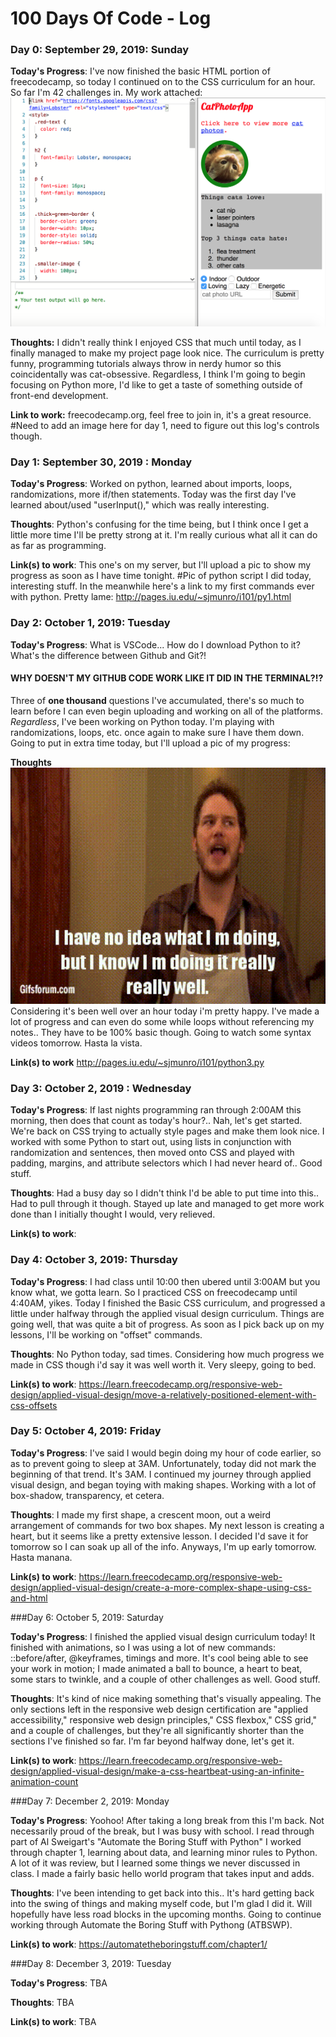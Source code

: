 
# 100 Days Of Code - Log

### Day 0: September 29, 2019: Sunday

**Today's Progress**: I've now finished the basic HTML portion of freecodecamp, so today I continued on to the CSS curriculum for an hour. So far I'm 42 challenges in.  My work attached:
<br/>
<img src="https://raw.githubusercontent.com/smunro317/100-days-of-code/master/Images/100Day1.png" width="700">

**Thoughts:** I didn't really think I enjoyed CSS that much until today, as I finally managed to make my project page look nice.  The curriculum is pretty funny, programming tutorials always throw in nerdy humor so this coincidentally was cat-obsessive. Regardless, I think I'm going to begin focusing on Python more, I'd like to get a taste of something outside of front-end development.

**Link to work:** freecodecamp.org, feel free to join in, it's a great resource.
      #Need to add an image here for day 1, need to figure out this log's controls though.

                    
### Day 1: September 30, 2019 : Monday

**Today's Progress**: Worked on python, learned about imports, loops, randomizations, more if/then statements.  Today was the first day I've learned about/used "userInput()," which was really interesting.  

**Thoughts**: Python's confusing for the time being, but I think once I get a little more time I'll be pretty strong at it.  I'm really curious what all it can do as far as programming.

**Link(s) to work**: This one's on my server, but I'll upload a pic to show my progress as soon as I have time tonight.
    #Pic of python script I did today, interesting stuff.  In the meanwhile here's a link to my first commands ever with python.  Pretty lame: http://pages.iu.edu/~sjmunro/i101/py1.html


### Day 2: October 1, 2019: Tuesday

**Today's Progress**: What is VSCode... How do I download Python to it? What's the difference between Github and Git?!
<p><h4><b>WHY DOESN'T MY GITHUB CODE WORK LIKE IT DID IN THE TERMINAL?!?</b></h4><p>
Three of <b>one thousand</b> questions I've accumulated, there's so much to learn before I can even begin uploading and working on all of the platforms. <i>Regardless</i>, I've been working on Python today. I'm playing with randomizations, loops, etc. once again to make sure I have them down.  Going to put in extra time today, but I'll upload a pic of my progress:

**Thoughts** <br/>
<img src="https://github.com/smunro317/100-days-of-code/blob/master/Images/Noideameme.gif" width="600">
<br/>
Considering it's been well over an hour today i'm pretty happy.  I've made a lot of progress and can even do some while loops without referencing my notes.. They have to be 100% basic though.  Going to watch some syntax videos tomorrow.  Hasta la vista.

**Link(s) to work**
http://pages.iu.edu/~sjmunro/i101/python3.py
                    
                    
### Day 3: October 2, 2019 : Wednesday

**Today's Progress**: If last nights programming ran through 2:00AM this morning, then does that count as today's hour?.. Nah, let's get started.  We're back on CSS trying to actually style pages and make them look nice.  I worked with some Python to start out, using lists in conjunction with randomization and sentences, then moved onto CSS and played with padding, margins, and attribute selectors which I had never heard of..  Good stuff.

**Thoughts**: Had a busy day so I didn't think I'd be able to put time into this.. Had to pull through it though.  Stayed up late and managed to get more work done than I initially thought I would, very relieved.

**Link(s) to work**: 


### Day 4: October 3, 2019: Thursday

**Today's Progress**: I had class until 10:00 then ubered until 3:00AM but you know what, we gotta learn.  So I practiced CSS on freecodecamp until 4:40AM, yikes.  Today I finished the Basic CSS curriculum, and progressed a little under halfway through the applied visual design curriculum.  Things are going well, that was quite a bit of progress.  As soon as I pick back up on my lessons, I'll be working on "offset" commands.

**Thoughts**: No Python today, sad times.  Considering how much progress we made in CSS though i'd say it was well worth it.  Very sleepy, going to bed.

**Link(s) to work**:
https://learn.freecodecamp.org/responsive-web-design/applied-visual-design/move-a-relatively-positioned-element-with-css-offsets

### Day 5: October 4, 2019: Friday

**Today's Progress**: I've said I would begin doing my hour of code earlier, so as to prevent going to sleep at 3AM.  Unfortunately, today did not mark the beginning of that trend.  It's 3AM. I continued my journey through applied visual design, and began toying with making shapes.  Working with a lot of box-shadow, transparency, et cetera.

**Thoughts**: I made my first shape, a crescent moon, out a weird arrangement of commands for two box shapes.  My next lesson is creating a heart, but it seems like a pretty extensive lesson.  I decided I'd save it for tomorrow so I can soak up all of the info.  Anyways, I'm up early tomorrow.  Hasta manana.

**Link(s) to work**: https://learn.freecodecamp.org/responsive-web-design/applied-visual-design/create-a-more-complex-shape-using-css-and-html


###Day 6: October 5, 2019: Saturday

**Today's Progress**: I finished the applied visual design curriculum today! It finished with animations, so I was using a lot of new commands: ::before/after, @keyframes, timings and more.  It's cool being able to see your work in motion; I made animated a ball to bounce, a heart to beat, some stars to twinkle, and a couple of other challenges as well.  Good stuff.

**Thoughts**: It's kind of nice making something that's visually appealing.  The only sections left in the responsive web design certification are "applied accessibility," responsive web design principles," CSS flexbox," CSS grid," and a couple of challenges, but they're all significantly shorter than the sections I've finished so far.  I'm far beyond halfway done, let's get it.

**Link(s) to work**: https://learn.freecodecamp.org/responsive-web-design/applied-visual-design/make-a-css-heartbeat-using-an-infinite-animation-count


###Day 7: December 2, 2019: Monday

**Today's Progress**: Yoohoo! After taking a long break from this I'm back.  Not necessarily proud of the break, but I was busy with school.  I read through part of Al Sweigart's "Automate the Boring Stuff with Python" I worked through chapter 1, learning about data, and learning minor rules to Python.  A lot of it was review, but I learned some things we never discussed in class.  I made a fairly basic hello world program that takes input and adds.

**Thoughts**: I've been intending to get back into this.. It's hard getting back into the swing of things and making myself code, but I'm glad I did it.  Will hopefully have less road blocks in the upcoming months.  Going to continue working through Automate the Boring Stuff with Pythong (ATBSWP).

**Link(s) to work**: 
https://automatetheboringstuff.com/chapter1/

###Day 8: December 3, 2019: Tuesday

**Today's Progress**: TBA

**Thoughts**: TBA

**Link(s) to work**: TBA
